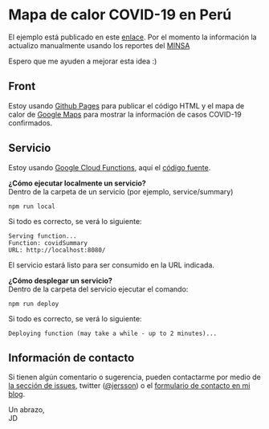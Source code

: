 # Mapa de calor COVID-19 en Perú

El ejemplo está publicado en este [enlace](https://jersson.github.io/covid19/). Por el momento la información la actualizo manualmente usando los reportes del [MINSA](https://www.gob.pe/minsa/) 

Espero que me ayuden a mejorar esta idea :)

## Front
Estoy usando [Github Pages](https://pages.github.com/) para publicar el código HTML y el mapa de calor de [Google Maps](https://developers.google.com/maps/documentation/javascript/examples/layer-heatmap) para mostrar la información de casos COVID-19 confirmados.

## Servicio
Estoy usando [Google Cloud Functions](https://cloud.google.com/functions/docs/writing/http), aquí el  [código fuente](./service).

**¿Cómo ejecutar localmente un servicio?**<br/>
Dentro de la carpeta de un servicio (por ejemplo, service/summary)
```
npm run local
```
Si todo es correcto, se verá lo siguiente:
```
Serving function...
Function: covidSummary
URL: http://localhost:8080/
```
El servicio estará listo para ser consumido en la URL indicada.

**¿Cómo desplegar un servicio?**<br/>
Dentro de la carpeta del servicio ejecutar el comando:
```
npm run deploy
```
Si todo es correcto, se verá lo siguiente:
```
Deploying function (may take a while - up to 2 minutes)...
```

## Información de contacto
Si tienen algún comentario o sugerencia, pueden contactarme por medio de [la sección de issues](https://github.com/jersson/jersson.github.io/issues), twitter ([@jersson](https://twitter/jersson)) o el [formulario de contacto en mi blog](https://jersson.net/contact/).

Un abrazo,<br/> JD